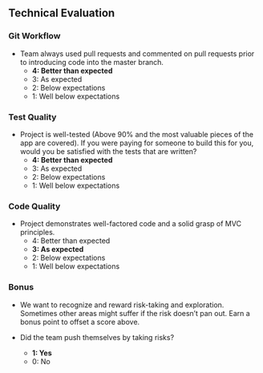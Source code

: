 ## Technical Evaluation

### Git Workflow

- Team always used pull requests and commented on pull requests prior to introducing code into the master branch.
  - **4: Better than expected**
  - 3: As expected
  - 2: Below expectations
  - 1: Well below expectations


### Test Quality

- Project is well-tested (Above 90% and the most valuable pieces of the app are covered). If you were paying for someone to build this for you, would you be satisfied with the tests that are written?
  - **4: Better than expected**
  - 3: As expected
  - 2: Below expectations
  - 1: Well below expectations


### Code Quality

- Project demonstrates well-factored code and a solid grasp of MVC principles.
  - 4: Better than expected
  - **3: As expected**
  - 2: Below expectations
  - 1: Well below expectations

### Bonus

- We want to recognize and reward risk-taking and exploration. Sometimes other areas might suffer if the risk doesn’t pan out. Earn a bonus point to offset a score above.

- Did the team push themselves by taking risks?
  - **1: Yes**
  - 0: No

